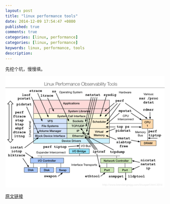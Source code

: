 ```yaml
---
layout: post
title: "linux performance tools"
date: 2014-12-09 17:54:47 +0800
published: true
comments: true
categories: [linux, performance]
categories: [linux, performance]
keywords: linux, performance, tools
description:
---
```

先挖个坑，慢慢填。

![Linux Performace Tools](/images/blog/linux_observability_tools.png)

[原文链接](http://www.brendangregg.com/blog/2014-11-22/linux-perf-tools-2014.html)
